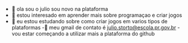 - 👋 ola sou o julio sou novo na plataforma
- 👀 estou interesado em aprender mais sobre programaçao e criar jogos
- 🌱 eu estou estudando sobre como criar jogos em varios tipos de plataformas
-:dog: meu gmail de contato é julio.storto@escola.pr.gov.br
-vou estar começando a utilizar mais a plataforma do github 

<!---
zl0w/zl0w is a ✨ special ✨ repository because its `README.md` (this file) appears on your GitHub profile.
You can click the Preview link to take a look at your changes.
--->
